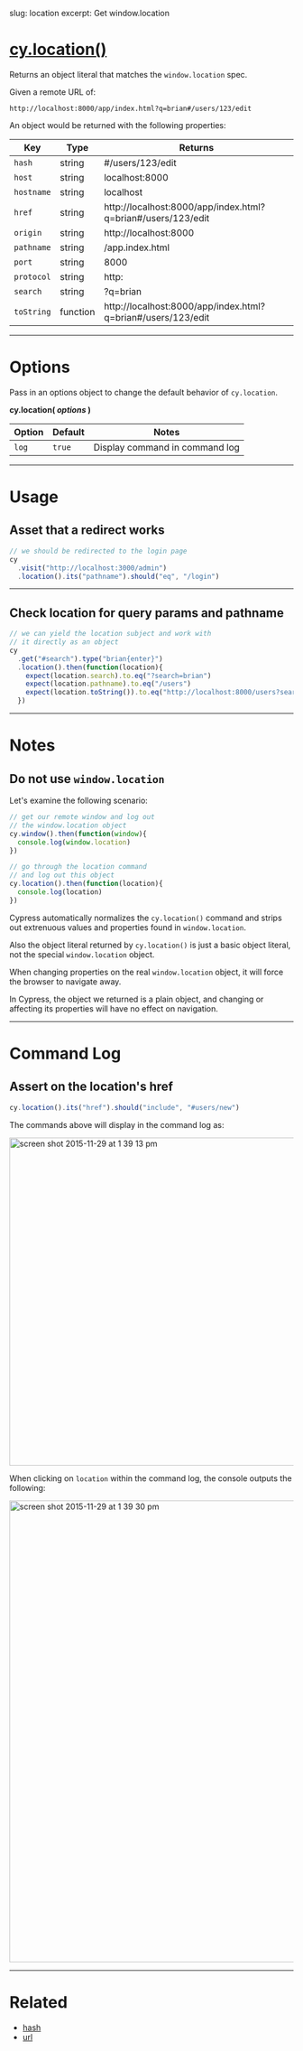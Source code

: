 slug: location
excerpt: Get window.location

# [cy.location()](#section-usage)

Returns an object literal that matches the `window.location` spec.

Given a remote URL of:

```
http://localhost:8000/app/index.html?q=brian#/users/123/edit
```

An object would be returned with the following properties:

Key | Type | Returns
--- | --- | ----
`hash` | string | #/users/123/edit
`host` | string | localhost:8000
`hostname` | string | localhost
`href` | string | http://localhost:8000/app/index.html?q=brian#/users/123/edit
`origin` | string | http://localhost:8000
`pathname` | string | /app.index.html
`port` | string | 8000
`protocol` | string | http:
`search` | string | ?q=brian
`toString` | function | http://localhost:8000/app/index.html?q=brian#/users/123/edit

***

# Options

Pass in an options object to change the default behavior of `cy.location`.

**cy.location( *options* )**

Option | Default | Notes
--- | --- | ---
`log` | `true` | Display command in command log

***

# Usage

## Asset that a redirect works

```javascript
// we should be redirected to the login page
cy
  .visit("http://localhost:3000/admin")
  .location().its("pathname").should("eq", "/login")
```

***

## Check location for query params and pathname

```javascript
// we can yield the location subject and work with
// it directly as an object
cy
  .get("#search").type("brian{enter}")
  .location().then(function(location){
    expect(location.search).to.eq("?search=brian")
    expect(location.pathname).to.eq("/users")
    expect(location.toString()).to.eq("http://localhost:8000/users?search=brian")
  })
```

***

# Notes

## Do not use `window.location`

Let's examine the following scenario:

```javascript
// get our remote window and log out
// the window.location object
cy.window().then(function(window){
  console.log(window.location)
})
```

```javascript
// go through the location command
// and log out this object
cy.location().then(function(location){
  console.log(location)
})
```

Cypress automatically normalizes the `cy.location()` command and strips out extrenuous values and properties found in `window.location`.

Also the object literal returned by `cy.location()` is just a basic object literal, not the special `window.location` object.

When changing properties on the real `window.location` object, it will force the browser to navigate away.

In Cypress, the object we returned is a plain object, and changing or affecting its properties will have no effect on navigation.

***

# Command Log

## Assert on the location's href

```javascript
cy.location().its("href").should("include", "#users/new")
```

The commands above will display in the command log as:

<img width="581" alt="screen shot 2015-11-29 at 1 39 13 pm" src="https://cloud.githubusercontent.com/assets/1271364/11459185/b2bca74a-969e-11e5-85b5-3d154efd57a7.png">

When clicking on `location` within the command log, the console outputs the following:

<img width="818" alt="screen shot 2015-11-29 at 1 39 30 pm" src="https://cloud.githubusercontent.com/assets/1271364/11459186/b6766bc8-969e-11e5-85b4-d9a1c67e6ef2.png">

***

# Related

- [hash](https://on.cypress.io/api/hash)
- [url](https://on.cypress.io/api/url)